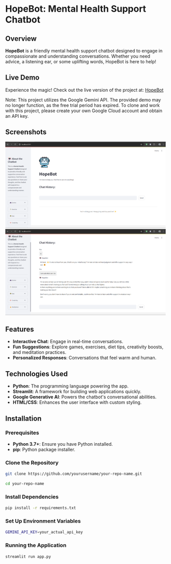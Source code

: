 #  HopeBot: Mental Health Support Chatbot 

## Overview
**HopeBot** is a friendly mental health support chatbot designed to engage in compassionate and understanding conversations. Whether you need advice, a listening ear, or some uplifting words, HopeBot is here to help! 

##  Live Demo
Experience the magic! Check out the live version of the project at: [HopeBot](https://hopebot.streamlit.app/)

Note: This project utilizes the Google Gemini API. The provided demo may no longer function, as the free trial period has expired. To clone and work with this project, please create your own Google Cloud account and obtain an API key.

## Screenshots
![Home Screen](images/main-page.png)
![Chat Interface](images/chat-page.png)

## Features
-  **Interactive Chat**: Engage in real-time conversations.
-  **Fun Suggestions**: Explore games, exercises, diet tips, creativity boosts, and meditation practices.
-  **Personalized Responses**: Conversations that feel warm and human.

##  Technologies Used
- **Python**: The programming language powering the app.
- **Streamlit**: A framework for building web applications quickly.
- **Google Generative AI**: Powers the chatbot's conversational abilities.
- **HTML/CSS**: Enhances the user interface with custom styling.

##  Installation

### Prerequisites
- **Python 3.7+**: Ensure you have Python installed.
- **pip**: Python package installer.

### Clone the Repository
```bash
git clone https://github.com/yourusername/your-repo-name.git
```
```bash
cd your-repo-name
```
### Install Dependencies
```bash
pip install -r requirements.txt
```
### Set Up Environment Variables
```bash
GEMINI_API_KEY=your_actual_api_key
```
### Running the Application
```bash
streamlit run app.py
```
